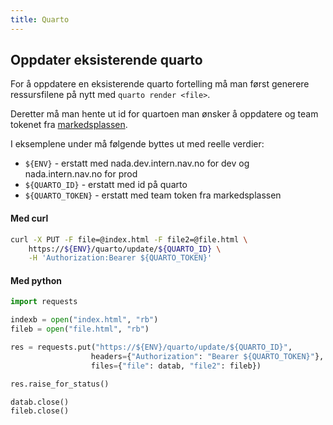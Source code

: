 ```yaml
---
title: Quarto
---
```


## Oppdater eksisterende quarto
For å oppdatere en eksisterende quarto fortelling må man først generere ressursfilene på nytt med `quarto render <file>`.

Deretter må man hente ut id for quartoen man ønsker å oppdatere og team tokenet fra [markedsplassen](https://data.intern.nav.no). 

I eksemplene under må følgende byttes ut med reelle verdier:

- `${ENV}` - erstatt med nada.dev.intern.nav.no for dev og nada.intern.nav.no for prod
- `${QUARTO_ID}` - erstatt med id på quarto
- `${QUARTO_TOKEN}` - erstatt med team token fra markedsplassen

#### Med curl

```bash
curl -X PUT -F file=@index.html -F file2=@file.html \
    https://${ENV}/quarto/update/${QUARTO_ID} \
    -H 'Authorization:Bearer ${QUARTO_TOKEN}'
```

#### Med python
```python
import requests

indexb = open("index.html", "rb")
fileb = open("file.html", "rb")

res = requests.put("https://${ENV}/quarto/update/${QUARTO_ID}",
                  headers={"Authorization": "Bearer ${QUARTO_TOKEN}"},
                  files={"file": datab, "file2": fileb})

res.raise_for_status()

datab.close()
fileb.close()
```
